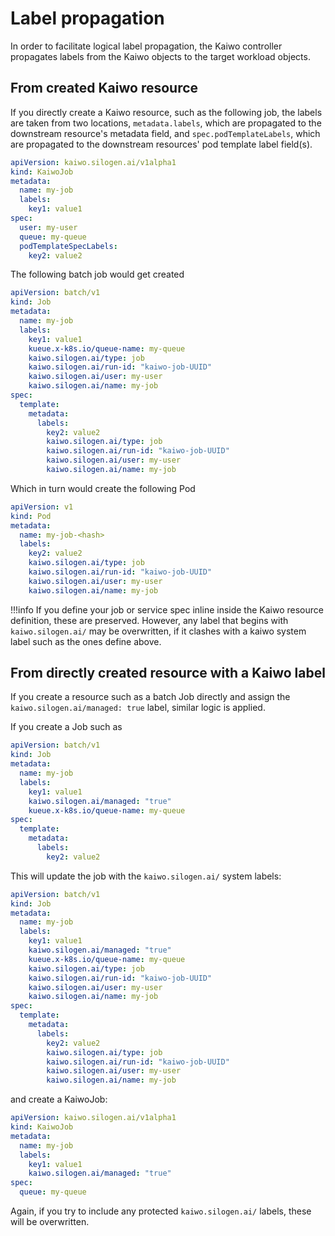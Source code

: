 # Label propagation

In order to facilitate logical label propagation, the Kaiwo controller propagates labels from the Kaiwo objects to the target workload objects.

## From created Kaiwo resource

If you directly create a Kaiwo resource, such as the following job, the labels are taken from two locations, `metadata.labels`, which are propagated to the downstream resource's metadata field, and `spec.podTemplateLabels`, which are propagated to the downstream resources' pod template label field(s).

```yaml
apiVersion: kaiwo.silogen.ai/v1alpha1
kind: KaiwoJob
metadata:
  name: my-job
  labels:
    key1: value1
spec:
  user: my-user
  queue: my-queue
  podTemplateSpecLabels:
    key2: value2
```

The following batch job would get created

```yaml
apiVersion: batch/v1
kind: Job
metadata:
  name: my-job
  labels:
    key1: value1
    kueue.x-k8s.io/queue-name: my-queue
    kaiwo.silogen.ai/type: job
    kaiwo.silogen.ai/run-id: "kaiwo-job-UUID"
    kaiwo.silogen.ai/user: my-user
    kaiwo.silogen.ai/name: my-job
spec:
  template:
    metadata:
      labels:
        key2: value2
        kaiwo.silogen.ai/type: job
        kaiwo.silogen.ai/run-id: "kaiwo-job-UUID"
        kaiwo.silogen.ai/user: my-user
        kaiwo.silogen.ai/name: my-job
```

Which in turn would create the following Pod

```yaml
apiVersion: v1
kind: Pod
metadata:
  name: my-job-<hash>
  labels:
    key2: value2
    kaiwo.silogen.ai/type: job
    kaiwo.silogen.ai/run-id: "kaiwo-job-UUID"
    kaiwo.silogen.ai/user: my-user
    kaiwo.silogen.ai/name: my-job
```

!!!info
    If you define your job or service spec inline inside the Kaiwo resource definition, these are preserved. However, any label that begins with `kaiwo.silogen.ai/` may be overwritten, if it clashes with a kaiwo system label such as the ones define above.

## From directly created resource with a Kaiwo label

If you create a resource such as a batch Job directly and assign the `kaiwo.silogen.ai/managed: true` label, similar logic is applied.

If you create a Job such as 

```yaml
apiVersion: batch/v1
kind: Job
metadata:
  name: my-job
  labels:
    key1: value1
    kaiwo.silogen.ai/managed: "true"
    kueue.x-k8s.io/queue-name: my-queue
spec:
  template:
    metadata:
      labels:
        key2: value2
```

This will update the job with the `kaiwo.silogen.ai/` system labels:

```yaml
apiVersion: batch/v1
kind: Job
metadata:
  name: my-job
  labels:
    key1: value1
    kaiwo.silogen.ai/managed: "true"
    kueue.x-k8s.io/queue-name: my-queue
    kaiwo.silogen.ai/type: job
    kaiwo.silogen.ai/run-id: "kaiwo-job-UUID"
    kaiwo.silogen.ai/user: my-user
    kaiwo.silogen.ai/name: my-job
spec:
  template:
    metadata:
      labels:
        key2: value2
        kaiwo.silogen.ai/type: job
        kaiwo.silogen.ai/run-id: "kaiwo-job-UUID"
        kaiwo.silogen.ai/user: my-user
        kaiwo.silogen.ai/name: my-job
```

and create a KaiwoJob:

```yaml
apiVersion: kaiwo.silogen.ai/v1alpha1
kind: KaiwoJob
metadata:
  name: my-job
  labels:
    key1: value1
    kaiwo.silogen.ai/managed: "true"
spec:
  queue: my-queue
```

Again, if you try to include any protected `kaiwo.silogen.ai/` labels, these will be overwritten.
